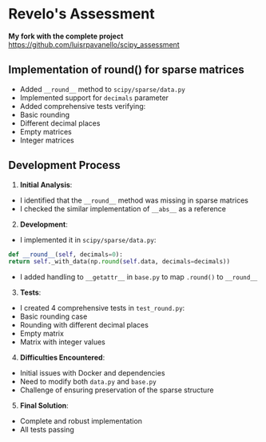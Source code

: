 # Revelo's Assessment

**My fork with the complete project**
https://github.com/luisrpavanello/scipy_assessment

## Implementation of round() for sparse matrices

- Added `__round__` method to `scipy/sparse/data.py`
- Implemented support for `decimals` parameter
- Added comprehensive tests verifying:
- Basic rounding
- Different decimal places
- Empty matrices
- Integer matrices

## Development Process

1. **Initial Analysis**:
- I identified that the `__round__` method was missing in sparse matrices
- I checked the similar implementation of `__abs__` as a reference

2. **Development**:
- I implemented it in `scipy/sparse/data.py`:
```python
def __round__(self, decimals=0):
return self._with_data(np.round(self.data, decimals=decimals))
```
- I added handling to `__getattr__` in `base.py` to map `.round()` to `__round__`

3. **Tests**:
- I created 4 comprehensive tests in `test_round.py`:
- Basic rounding case
- Rounding with different decimal places
- Empty matrix
- Matrix with integer values

4. **Difficulties Encountered**:
- Initial issues with Docker and dependencies
- Need to modify both `data.py` and `base.py`
- Challenge of ensuring preservation of the sparse structure

5. **Final Solution**:
- Complete and robust implementation
- All tests passing
